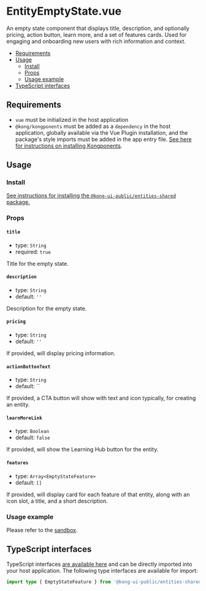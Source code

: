 # EntityEmptyState.vue

An empty state component that displays title, description, and optionally pricing, action button, learn more, and a set of features cards. Used for engaging and onboarding new users with rich information and context.

- [Requirements](#requirements)
- [Usage](#usage)
  - [Install](#install)
  - [Props](#props)
  - [Usage example](#usage-example)
- [TypeScript interfaces](#typescript-interfaces)

## Requirements

- `vue` must be initialized in the host application
- `@kong/kongponents` must be added as a `dependency` in the host application, globally available via the Vue Plugin installation, and the package's style imports must be added in the app entry file. [See here for instructions on installing Kongponents](https://kongponents.konghq.com/#globally-install-all-kongponents).

## Usage

### Install

[See instructions for installing the `@kong-ui-public/entities-shared` package.](../README.md#install)

### Props

#### `title`

- type: `String`
- required: `true`

Title for the empty state.

#### `description`

- type: `String`
- default: `''`

Description for the empty state.

#### `pricing`

- type: `String`
- default: `''`

If provided, will display pricing information.

#### `actionButtonText`

- type: `String`
- default: ``

If provided, a CTA button will show with text and icon typically, for creating an entity.

#### `learnMoreLink`

- type: `Boolean`
- default: `false`

If provided, will show the Learning Hub button for the entity.

#### `features`

- type: `Array<EmptyStateFeature>`
- default: `[]`

If provided, will display card for each feature of that entity, along with an icon slot, a title, and a short description.

### Usage example

Please refer to the [sandbox](../src/components/entity-empty-state/EntityEmptyState.vue).

## TypeScript interfaces

TypeScript interfaces [are available here](https://github.com/Kong/public-ui-components/blob/main/packages/entities/entities-shared/src/types/entity-empty-state.ts) and can be directly imported into your host application. The following type interfaces are available for import:

```ts
import type { EmptyStateFeature } from '@kong-ui-public/entities-shared'
```
